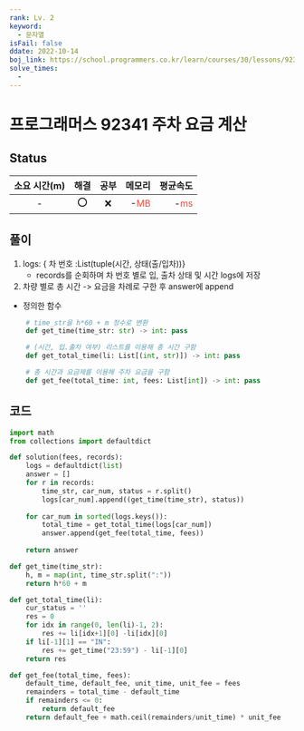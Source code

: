 ```yaml
---
rank: Lv. 2
keyword:
  - 문자열
isFail: false
ddate: 2022-10-14
boj_link: https://school.programmers.co.kr/learn/courses/30/lessons/92341
solve_times:
  - 
---
```


# 프로그래머스 92341 주차 요금 계산

## Status

| 소요 시간(m) | 해결 | 공부 |                                     메모리 |                                  평균속도 |
| :----------: | :--: | :--: | -----------------------------------------: | ----------------------------------------: |
|      -      | ⭕️  |  ❌  | -<span style="color:#e74c3c">MB</span> | -<span style="color:#e74c3c">ms</span> |

## 풀이

1. logs: { 차 번호 :List(tuple(시간, 상태(출/입차))}
   - records를 순회하며 차 번호 별로 입, 출차 상태 및 시간 logs에 저장
2. 차량 별로 총 시간 -> 요금을 차례로 구한 후 answer에 append

- 정의한 함수
```py
    # time_str을 h*60 + m 정수로 변환
    def get_time(time_str: str) -> int: pass

    # (시간, 입.출차 여부) 리스트를 이용해 총 시간 구함
    def get_total_time(li: List[(int, str)]) -> int: pass

    # 총 시간과 요금제를 이용해 주차 요금을 구함
    def get_fee(total_time: int, fees: List[int]) -> int: pass
```
## 코드

```py
import math
from collections import defaultdict

def solution(fees, records):
    logs = defaultdict(list)
    answer = []
    for r in records:
        time_str, car_num, status = r.split()
        logs[car_num].append((get_time(time_str), status))
    
    for car_num in sorted(logs.keys()):
        total_time = get_total_time(logs[car_num])
        answer.append(get_fee(total_time, fees))
        
    return answer

def get_time(time_str):
    h, m = map(int, time_str.split(":"))
    return h*60 + m

def get_total_time(li):
    cur_status = ''
    res = 0
    for idx in range(0, len(li)-1, 2):
        res += li[idx+1][0] -li[idx][0]
    if li[-1][1] == "IN":
        res += get_time("23:59") - li[-1][0]
    return res

def get_fee(total_time, fees):
    default_time, default_fee, unit_time, unit_fee = fees
    remainders = total_time - default_time
    if remainders <= 0:
        return default_fee
    return default_fee + math.ceil(remainders/unit_time) * unit_fee
```